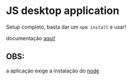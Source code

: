 # JS desktop application

Setup completo, basta dar um `npm install` e usar!

documentação [aqui!](https://www.electronjs.org/docs/latest/tutorial/quick-start)

## OBS:

a aplicação exige a instalação do [node](https://nodejs.org/en/download/current)
